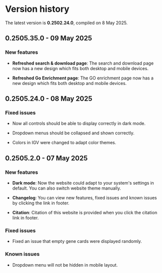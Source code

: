 # Version history

The latest version is **0.2502.24.0**, compiled on 8 May 2025.

## 0.2505.35.0 - 09 May 2025

### New features

- **Refreshed search & download page**: The search and download page now has a new design which fits both desktop and mobile devices.

- **Refreshed Go Enrichment page**: The GO enrichment page now has a new design which fits both desktop and mobile devices.

## 0.2505.24.0 - 08 May 2025

### Fixed issues

- Now all controls should be able to display correctly in dark mode.

- Dropdown menus should be collapsed and shown correctly.

- Colors in IGV were changed to adapt color themes.

## 0.2505.2.0 - 07 May 2025

### New features

- **Dark mode**: Now the website could adapt to your system's settings in default. You can also switch website theme manually.

- **Changelog**: You can view new features, fixed issues and known issues by clicking the link in footer.

- **Citation**: Citation of this website is provided when you click the citation link in footer.

### Fixed issues

- Fixed an issue that empty gene cards were displayed randomly.

### Known issues

- Dropdown menu will not be hidden in mobile layout.
